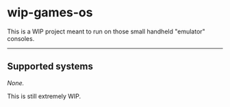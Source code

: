 wip-games-os
============

This is a WIP project meant to run on those small handheld "emulator" consoles.

* * *

Supported systems
-----------------

*None.*

This is still extremely WIP.
